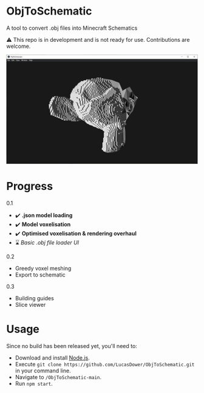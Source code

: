 # ObjToSchematic
A tool to convert .obj files into Minecraft Schematics

:warning: This repo is in development and is not ready for use. Contributions are welcome.

![Preview](/resources/preview.png)

# Progress
0.1
* ✔️ **.json model loading**
* ✔️ **Model voxelisation**
* ✔️ **Optimised voxelisation & rendering overhaul**
* ⌛ *Basic .obj file loader UI*

0.2
* Greedy voxel meshing
* Export to schematic

0.3
* Building guides
* Slice viewer

# Usage
Since no build has been released yet, you'll need to:
* Download and install [Node.js](https://nodejs.org/en/).
* Execute `git clone https://github.com/LucasDower/ObjToSchematic.git` in your command line.
* Navigate to `/ObjToSchematic-main`.
* Run `npm start`.
